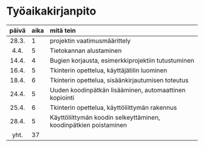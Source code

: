 # Työaikakirjanpito

| päivä | aika | mitä tein  |
| :----:|:-----| :-----|
| 28.3. | 1    | projektin vaatimusmäärittely |
| 4.4.  | 5    | Tietokannan alustaminen |
| 14.4. | 4    | Bugien korjausta, esimerkkiprojektiin tutustuminen|
| 16.4. | 5    | Tkinterin opettelua, käyttäjätilin luominen |
| 18.4. | 6    | Tkinterin opettelua, sisäänkirjautumisen toteutus |
| 24.4. | 5    | Uuden koodinpätkän lisääminen, automaattinen kopiointi |
| 25.4. | 6    | Tkinterin opettelua, käyttöliittymän rakennus |
| 28.4. | 5    | Käyttöliittymän koodin selkeyttäminen, koodinpätkien poistaminen |
| yht.  | 37   | |
